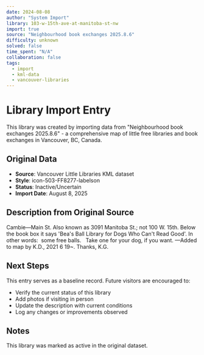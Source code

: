 ```yaml
---
date: 2024-08-08
author: "System Import"
library: 103-w-15th-ave-at-manitoba-st-nw
import: true
source: "Neighbourhood book exchanges 2025.8.6"
difficulty: unknown
solved: false
time_spent: "N/A"
collaboration: false
tags:
  - import
  - kml-data
  - vancouver-libraries
---
```


# Library Import Entry

This library was created by importing data from "Neighbourhood book exchanges 2025.8.6" - a comprehensive map of little free libraries and book exchanges in Vancouver, BC, Canada.

## Original Data

- **Source**: Vancouver Little Libraries KML dataset
- **Style**: icon-503-FF8277-labelson
- **Status**: Inactive/Uncertain
- **Import Date**: August 8, 2025

## Description from Original Source

Cambie—Main St.
Also known as 3091 Manitoba St.; not 100 W. 15th.
Below the book box it says 'Bea's Ball Library for Dogs Who Can't Read Good'.
In other words:  some free balls.  
Take one for your dog, if you want. 
 —Added to map by K.D., 2021 6 19~. Thanks, K.G.



## Next Steps

This entry serves as a baseline record. Future visitors are encouraged to:
- Verify the current status of this library
- Add photos if visiting in person
- Update the description with current conditions
- Log any changes or improvements observed

## Notes

This library was marked as active in the original dataset.
